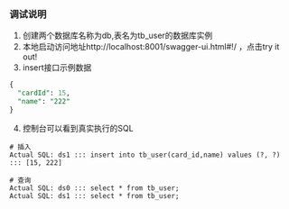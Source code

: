 ### 调试说明
1. 创建两个数据库名称为db,表名为tb_user的数据库实例
2. 本地启动访问地址http://localhost:8001/swagger-ui.html#!/ ，点击try it out!
3. insert接口示例数据
```sql
{
  "cardId": 15,
  "name": "222"
}
```

4. 控制台可以看到真实执行的SQL
```text
# 插入
Actual SQL: ds1 ::: insert into tb_user(card_id,name) values (?, ?) ::: [15, 222]

# 查询
Actual SQL: ds0 ::: select * from tb_user;
Actual SQL: ds1 ::: select * from tb_user;

```
